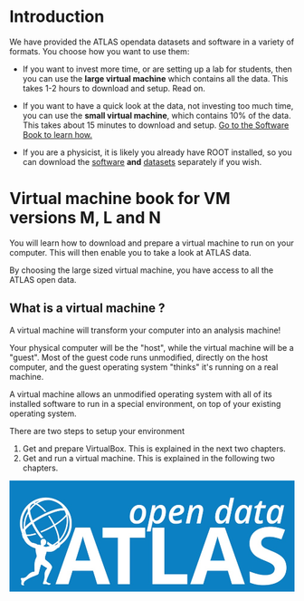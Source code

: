 
# Introduction

We have provided the ATLAS opendata datasets and software in a variety of formats.  You choose how you want to use them:

* If you want to invest more time, or are setting up a lab for students, then you can use the **large virtual machine** which contains all the data.  This takes 1-2 hours to download and setup.  Read on.

* If you want to have a quick look at the data, not investing too much time, you can use the **small virtual machine**, which contains 10% of the data.  This takes about 15 minutes to download and setup.  [Go to the Software Book to learn how.](https://cheatham1.gitbooks.io/openatlasdatatools/content/gettingstarted.html) 

* If you are a physicist, it is likely you already have ROOT installed, so you can download the [software](http://atlas-opendata.web.cern.ch/atlas-opendata/extendedanalysis/software.php) **and** [datasets](http://atlas-opendata.web.cern.ch/atlas-opendata/extendedanalysis/datasets.php) separately if you wish.


# Virtual machine book for VM versions M, L and N

You will learn how to download and prepare a virtual machine to run on your computer.  This will then enable you to take a look at ATLAS data.

By choosing the large sized virtual machine, you have access to all the ATLAS open data.  

## What is a virtual machine ?

A virtual machine will transform your computer into an analysis machine!

Your physical computer will be the "host", while the virtual machine will be a "guest". Most of the guest code runs unmodified, directly on the host computer, and the guest operating system "thinks" it's running on a real machine.

A virtual machine allows an unmodified operating system with all of its installed software to run in a special environment, on top of your existing operating system. 


There are two steps to setup your environment
1. Get and prepare VirtualBox.  This is explained in the next two chapters.
2. Get and run a virtual machine.  This is explained in the following two chapters.



![](pictures/opendataLogo.jpg)

